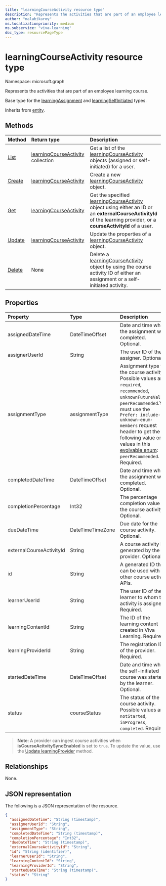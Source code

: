 ```yaml
---
title: "learningCourseActivity resource type"
description: "Represents the activities that are part of an employee learning course."
author: "malabikaroy"
ms.localizationpriority: medium
ms.subservice: "viva-learning"
doc_type: resourcePageType
---
```


# learningCourseActivity resource type

Namespace: microsoft.graph

Represents the activities that are part of an employee learning course. 

Base type for the [learningAssignment](../resources/learningassignment.md) and [learningSelfInitiated](../resources/learningselfinitiatedcourse.md) types.

Inherits from [entity](../resources/entity.md).

## Methods

|Method|Return type|Description|
|:---|:---|:---|
|[List](../api/learningcourseactivity-list.md)|[learningCourseActivity](../resources/learningcourseactivity.md) collection|Get a list of the [learningCourseActivity](../resources/learningcourseactivity.md) objects (assigned or self-initiated) for a user.|
|[Create](../api/employeeexperienceuser-post-learningcourseactivities.md)|[learningCourseActivity](../resources/learningcourseactivity.md)|Create a new [learningCourseActivity](../resources/learningcourseactivity.md) object.|
|[Get](../api/learningcourseactivity-get.md)|[learningCourseActivity](../resources/learningcourseactivity.md)|Get the specified [learningCourseActivity](../resources/learningcourseactivity.md) object using either an ID or an **externalCourseActivityId** of the learning provider, or a **courseActivityId** of a user.|
|[Update](../api/learningcourseactivity-update.md)|[learningCourseActivity](../resources/learningcourseactivity.md)|Update the properties of a [learningCourseActivity](../resources/learningcourseactivity.md) object. |
|[Delete](../api/learningcourseactivity-delete.md)|None|Delete a [learningCourseActivity](../resources/learningcourseactivity.md) object by using the course activity ID of either an assignment or a self-initiated activity.|

## Properties

|Property|Type|Description|
|:---|:---|:---|
|assignedDateTime|DateTimeOffset|Date and time when the assignment was completed. Optional.|
|assignerUserId|String|The user ID of the assigner. Optional.|
|assignmentType|assignmentType|Assignment type for the course activity. Possible values are: `required`, `recommended`, `unknownFutureValue`, `peerRecommended`.You must use the `Prefer: include-unknown-enum-members` request header to get the following value or values in this [evolvable enum](/graph/best-practices-concept#handling-future-members-in-evolvable-enumerations): `peerRecommended`. Required.|
|completedDateTime|DateTimeOffset|Date and time when the assignment was completed. Optional.|
|completionPercentage|Int32|The percentage completion value of the course activity. Optional.|
|dueDateTime|DateTimeTimeZone|Due date for the course activity. Optional.|
|externalCourseActivityId|String|A course activity ID generated by the provider. Optional.|
|id|String|A generated ID that can be used with other course activity APIs.|
|learnerUserId|String|The user ID of the learner to whom the activity is assigned. Required.|
|learningContentId|String|The ID of the learning content created in Viva Learning. Required.|
|learningProviderId|String|The registration ID of the provider. Required.|
|startedDateTime|DateTimeOffset|Date and time when the self-initiated course was started by the learner. Optional.|
|status|courseStatus|The status of the course activity. Possible values are: `notStarted`, `inProgress`, `completed`. Required.|

>**Note**: A provider can ingest course activities when **isCourseAcitvitySyncEnabled** is set to `true`. To update the value, use the [Update learningProvider](../api/learningprovider-update.md) method.  

## Relationships

None.

## JSON representation

The following is a JSON representation of the resource.
<!-- {
  "blockType": "resource",
  "keyProperty": "id",
  "@odata.type": "microsoft.graph.learningCourseActivity",
  "openType": false
}
-->
``` json
{
  "assignedDateTime": "String (timestamp)",
  "assignerUserId": "String",
  "assignmentType": "String",
  "completedDateTime": "String (timestamp)",
  "completionPercentage": "Int32",
  "dueDateTime": "String (timestamp)",
  "externalCourseActivityId": "String",
  "id": "String (identifier)",
  "learnerUserId": "String",
  "learningContentId": "String",
  "learningProviderId": "String",
  "startedDateTime": "String (timestamp)",
  "status": "String"
}
```
